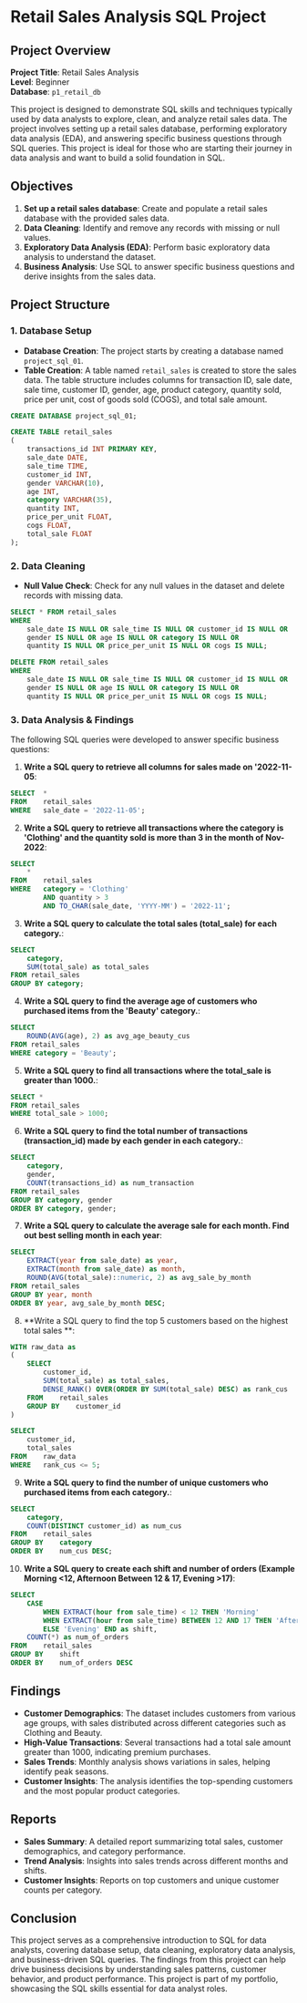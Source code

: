 # Retail Sales Analysis SQL Project

## Project Overview

**Project Title**: Retail Sales Analysis  
**Level**: Beginner  
**Database**: `p1_retail_db`

This project is designed to demonstrate SQL skills and techniques typically used by data analysts to explore, clean, and analyze retail sales data. The project involves setting up a retail sales database, performing exploratory data analysis (EDA), and answering specific business questions through SQL queries. This project is ideal for those who are starting their journey in data analysis and want to build a solid foundation in SQL.

## Objectives

1. **Set up a retail sales database**: Create and populate a retail sales database with the provided sales data.
2. **Data Cleaning**: Identify and remove any records with missing or null values.
3. **Exploratory Data Analysis (EDA)**: Perform basic exploratory data analysis to understand the dataset.
4. **Business Analysis**: Use SQL to answer specific business questions and derive insights from the sales data.

## Project Structure

### 1. Database Setup

- **Database Creation**: The project starts by creating a database named `project_sql_01`.
- **Table Creation**: A table named `retail_sales` is created to store the sales data. The table structure includes columns for transaction ID, sale date, sale time, customer ID, gender, age, product category, quantity sold, price per unit, cost of goods sold (COGS), and total sale amount.

```sql
CREATE DATABASE project_sql_01;

CREATE TABLE retail_sales
(
    transactions_id INT PRIMARY KEY,
    sale_date DATE,	
    sale_time TIME,
    customer_id INT,	
    gender VARCHAR(10),
    age INT,
    category VARCHAR(35),
    quantity INT,
    price_per_unit FLOAT,	
    cogs FLOAT,
    total_sale FLOAT
);
```

### 2. Data Cleaning
- **Null Value Check**: Check for any null values in the dataset and delete records with missing data.

```sql
SELECT * FROM retail_sales
WHERE 
    sale_date IS NULL OR sale_time IS NULL OR customer_id IS NULL OR 
    gender IS NULL OR age IS NULL OR category IS NULL OR 
    quantity IS NULL OR price_per_unit IS NULL OR cogs IS NULL;

DELETE FROM retail_sales
WHERE 
    sale_date IS NULL OR sale_time IS NULL OR customer_id IS NULL OR 
    gender IS NULL OR age IS NULL OR category IS NULL OR 
    quantity IS NULL OR price_per_unit IS NULL OR cogs IS NULL;
```

### 3. Data Analysis & Findings

The following SQL queries were developed to answer specific business questions:

1. **Write a SQL query to retrieve all columns for sales made on '2022-11-05**:
```sql
SELECT	*
FROM 	retail_sales
WHERE	sale_date = '2022-11-05';
```

2. **Write a SQL query to retrieve all transactions where the category is 'Clothing' and the quantity sold is more than 3 in the month of Nov-2022**:
```sql
SELECT
	*
FROM	retail_sales
WHERE	category = 'Clothing'
		AND quantity > 3 
		AND TO_CHAR(sale_date, 'YYYY-MM') = '2022-11';
```

3. **Write a SQL query to calculate the total sales (total_sale) for each category.**:
```sql
SELECT
	category,
	SUM(total_sale) as total_sales
FROM retail_sales 
GROUP BY category;
```

4. **Write a SQL query to find the average age of customers who purchased items from the 'Beauty' category.**:
```sql
SELECT 
	ROUND(AVG(age), 2) as avg_age_beauty_cus
FROM retail_sales
WHERE category = 'Beauty';
```

5. **Write a SQL query to find all transactions where the total_sale is greater than 1000.**:
```sql
SELECT *
FROM retail_sales 
WHERE total_sale > 1000;
```

6. **Write a SQL query to find the total number of transactions (transaction_id) made by each gender in each category.**:
```sql
SELECT 
	category,
	gender,
	COUNT(transactions_id) as num_transaction
FROM retail_sales
GROUP BY category, gender
ORDER BY category, gender;
```

7. **Write a SQL query to calculate the average sale for each month. Find out best selling month in each year**:
```sql
SELECT
	EXTRACT(year from sale_date) as year,
	EXTRACT(month from sale_date) as month,
	ROUND(AVG(total_sale)::numeric, 2) as avg_sale_by_month
FROM retail_sales
GROUP BY year, month
ORDER BY year, avg_sale_by_month DESC;
```

8. **Write a SQL query to find the top 5 customers based on the highest total sales **:
```sql
WITH raw_data as 
(
	SELECT 
		customer_id,
		SUM(total_sale) as total_sales,
		DENSE_RANK() OVER(ORDER BY SUM(total_sale) DESC) as rank_cus
	FROM	retail_sales
	GROUP BY	customer_id
)

SELECT 
	customer_id,
	total_sales
FROM	raw_data
WHERE	rank_cus <= 5;
```

9. **Write a SQL query to find the number of unique customers who purchased items from each category.**:
```sql
SELECT 
	category, 
	COUNT(DISTINCT customer_id) as num_cus
FROM	retail_sales
GROUP BY	category 
ORDER BY	num_cus DESC;
```

10. **Write a SQL query to create each shift and number of orders (Example Morning <12, Afternoon Between 12 & 17, Evening >17)**:
```sql
SELECT 
	CASE 
		WHEN EXTRACT(hour from sale_time) < 12 THEN 'Morning'
		WHEN EXTRACT(hour from sale_time) BETWEEN 12 AND 17 THEN 'Afternoon'
		ELSE 'Evening' END as shift,
	COUNT(*) as num_of_orders
FROM	retail_sales
GROUP BY 	shift
ORDER BY 	num_of_orders DESC
```

## Findings

- **Customer Demographics**: The dataset includes customers from various age groups, with sales distributed across different categories such as Clothing and Beauty.
- **High-Value Transactions**: Several transactions had a total sale amount greater than 1000, indicating premium purchases.
- **Sales Trends**: Monthly analysis shows variations in sales, helping identify peak seasons.
- **Customer Insights**: The analysis identifies the top-spending customers and the most popular product categories.

## Reports

- **Sales Summary**: A detailed report summarizing total sales, customer demographics, and category performance.
- **Trend Analysis**: Insights into sales trends across different months and shifts.
- **Customer Insights**: Reports on top customers and unique customer counts per category.

## Conclusion

This project serves as a comprehensive introduction to SQL for data analysts, covering database setup, data cleaning, exploratory data analysis, and business-driven SQL queries. The findings from this project can help drive business decisions by understanding sales patterns, customer behavior, and product performance.
This project is part of my portfolio, showcasing the SQL skills essential for data analyst roles. 
